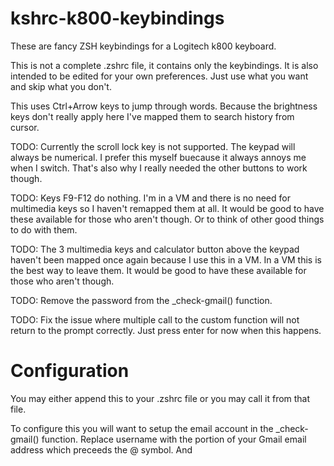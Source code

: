kshrc-k800-keybindings
======================

These are fancy ZSH keybindings for a Logitech k800 keyboard.


This is not a complete .zshrc file, it contains only the keybindings. It is also intended to be edited for your own preferences. Just use what you want and skip what you don't.

This uses Ctrl+Arrow keys to jump through words. Because the brightness keys don't really apply here I've mapped them to search history from cursor.


TODO: Currently the scroll lock key is not supported. The keypad will always be numerical. I prefer this myself buecause it always annoys me when I switch. That's also why I really needed the other buttons to work though.

TODO: Keys F9-F12 do nothing. I'm in a VM and there is no need for multimedia keys so I haven't remapped them at all. It would be good to have these available for those who aren't though. Or to think of other good things to do with them.

TODO: The 3 multimedia keys and calculator button above the keypad haven't been mapped once again because I use this in a VM. In a VM this is the best way to leave them. It would be good to have these available for those who aren't though.

TODO: Remove the password from the _check-gmail() function.

TODO: Fix the issue where multiple call to the custom function will not return to the prompt correctly. Just press enter for now when this happens.

Configuration
=============

You may either append this to your .zshrc file or you may call it from that file.

To configure this you will want to setup the email account in the _check-gmail() function. Replace username with the portion of your Gmail email address which preceeds the @ symbol. And 
